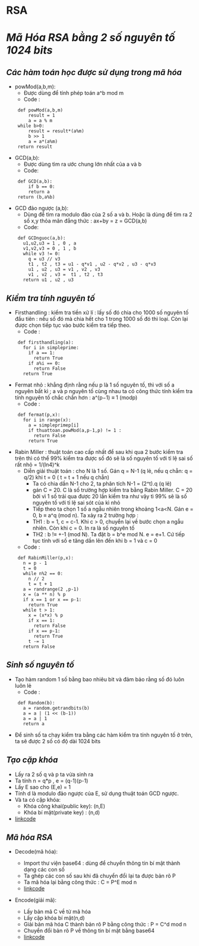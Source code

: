 # RSA  
# ***Mã Hóa RSA bằng 2 số nguyên tố 1024 bits***  
## ***Các hàm toán học được sử dụng trong mã hóa***  
 * powMod(a,b,m):  
   * Được dùng để tính phép toán a^b mod m  
   * Code :  
   ``` 
   	def powMod(a,b,m)  
   		result = 1
   		a = a % m
   	while b>0:
   		result = result*(a%m)
   		b >> 1
   		a = a*(a%m)
   	return result
   ```  
 * GCD(a,b):  
   * Được dùng tìm ra ước chung lớn nhất của a và b  
   * Code:  
   ``` 
   	def GCD(a,b):
   		if b == 0:
   		return a
   	return (b,a%b)  
   ```  
 * GCD đảo ngược (a,b):  
   * Dùng để tìm ra modulo đảo của 2 số a và b. Hoặc là dùng để tìm ra 2 số x,y thỏa mãn đẳng thức : ax+by = z = GCD(a,b)  
   * Code:  
   ```
    def GCDnguoc(a,b):
      u1,u2,u3 = 1 , 0 , a
      v1,v2,v3 = 0 , 1 , b
      while v3 != 0:
        q = u3 // v3
        t1 , t2 , t3 = u1 - q*v1 , u2 - q*v2 , u3 - q*v3 
        u1 , u2 , u3 = v1 , v2 , v3
        v1 , v2 , v3 =  t1 , t2 , t3  
      return u1 , u2 , u3 
   ```  
## ***Kiểm tra tính nguyên tố***  
 * Firsthandling : kiểm tra tiền xử lí : lấy số đó chia cho 1000 số nguyên tố đầu tiên : nếu số đó mà chia hết cho 1 trong 1000 số đó thì loại. Còn lại được chọn tiếp tục vào bước kiểm tra tiếp theo.  
   * Code :  
   ```  
    def firsthandling(a):
      for i in simpleprime:
        ìf a == 1:
          return True
        if a%i == 0:
          return False
      return True
   ```
 * Fermat nhỏ : khẳng định rằng nếu p là 1 số nguyên tố, thì với số a nguyên bất kì ; a và p nguyên tố cùng nhau ta có công thức tính kiểm tra tính nguyên tố chắc chắn hơn : a^(p−1) ≡ 1 (modp)  
   * Code :  
   ```  
    def fermat(p,x):
      for i in range(x):
        a = simpleprimep[i]
        if thuattoan.powMod(a,p-1,p) != 1 :
          return False
        return True
   ```
 * Rabin Miller : thuật toán cao cấp nhất để sau khi qua 2 bước kiểm tra trên thì có thể 99% kiểm tra được số đó sẽ là số nguyên tố với tỉ lệ sai số rất nhỏ = 1/(ln4)^k  
   * Diễn giải thuật toán : cho N là 1 số. Gán q = N-1 (q lẻ, nếu q chẵn: q = q/2) khi t = 0 ( t = t + 1 nếu q chẵn)  
     * Ta có chia dần N-1 cho 2, ta phân tích N-1 = (2^t).q (q lẻ)  
     * gán C = 20. C là số trường hợp kiểm tra bằng Rabin Miller. C = 20 bởi vì 1 số trải qua được 20 lần kiểm tra như vậy tì 99% sẽ là số nguyên tố với tỉ lệ sai sót của kì nhỏ  
     * Tiếp theo ta chọn 1 số a ngẫu nhiên trong khoảng 1<a<N. Gán e = 0, b ≡ a^q (mod n). Ta xảy ra 2 trường hợp :  
     * TH1 : b = 1, c = c-1. Khi c > 0, chuyển lại về bước chọn a ngẫu nhiên. Còn khi c = 0. In ra là số nguyên tố  
     * TH2 : b !≡ +-1 (mod N). Ta đặt b = b^e mod N. e = e+1. Cứ tiếp tục tính với số e tăng dần lên đến khi b = 1 và c = 0  
   * Code :   
   ```  
    def RabinMiller(p,x):
      n = p - 1
      t = 0
      while n%2 == 0:
        n // 2
        t = t + 1
      a = randrange(2 ,p-1)
      x = (a ** n) % p
      if x == 1 or x == p-1:
        return True
      while t > 1:
        x = (x*x) % p
        if x == 1:
          return False
        if x == p-1:
          return True
        t -= 1
      return False
   ```
## ***Sinh số nguyên tố***  
 * Tạo hàm random 1 số bằng bao nhiêu bit và đảm bảo rằng số đó luôn luôn lẻ  
   * Code :
   ```
    def Random(b):
      a = random.getrandbits(b)
      a = a | (1 << (b-1))
      a = a | 1
      return a
   ```
 * Để sinh số ta chạy kiểm tra bằng các hàm kiểm tra tính nguyên tố ở trên, ta sẽ được 2 số có độ dài 1024 bits  
 
## ***Tạo cặp khóa***  
 * Lấy ra 2 số q và p ta vừa sinh ra  
 * Ta tính n = q*p  , e = (q-1)(p-1)
 * Lấy E sao cho (E,e) = 1  
 * Tính d là modulo đảo ngược của E, sử dụng thuật toán GCD ngược.  
 * Và ta có cặp khóa: 
   * Khóa công khai(public key): (n,E)  
   * Khóa bí mật(private key) : (n,d)  
 * [linkcode](  https://github.com/HoangNguyen242/RSA/blob/master/taokhoa.py)  
 
## ***Mã hóa RSA***  
 * Decode(mã hóa):  
   * Import thư viện base64 : dùng để chuyển thông tin bí mật thành dạng các con số  
   * Ta ghép các con số sau khi đã chuyển đổi lại ta được bản rõ P  
   * Ta mã hóa lại bằng công thức : C = P^E mod n  
   * [linkcode](https://github.com/HoangNguyen242/RSA/blob/master/mahoa.py)  
   
 * Encode(giải mã):  
   * Lấy bản mã C về từ mã hóa  
   * Lấy cặp khóa bí mật(n,d)  
   * Giải bản mã hóa C thành bản rõ P bằng công thức : P = C^d mod n  
   * Chuyển đổi bản rõ P về thông tin bí mật bằng base64  
   * [linkcode](https://github.com/HoangNguyen242/RSA/blob/master/giaima.py)  
   
 
   
